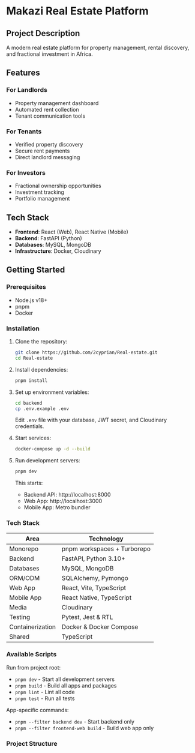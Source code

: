# Makazi Real Estate Platform

## Project Description
A modern real estate platform for property management, rental discovery, and fractional investment in Africa.

## Features
### For Landlords
- Property management dashboard
- Automated rent collection
- Tenant communication tools

### For Tenants
- Verified property discovery
- Secure rent payments
- Direct landlord messaging

### For Investors
- Fractional ownership opportunities
- Investment tracking
- Portfolio management

## Tech Stack
- **Frontend**: React (Web), React Native (Mobile)
- **Backend**: FastAPI (Python)
- **Databases**: MySQL, MongoDB
- **Infrastructure**: Docker, Cloudinary

## Getting Started
### Prerequisites
- Node.js v18+
- pnpm
- Docker

### Installation

1. Clone the repository:
   ```bash
   git clone https://github.com/2cyprian/Real-estate.git
   cd Real-estate
   ```

2. Install dependencies:
   ```bash
   pnpm install
   ```

3. Set up environment variables:
   ```bash
   cd backend
   cp .env.example .env
   ```
   Edit `.env` file with your database, JWT secret, and Cloudinary credentials.

4. Start services:
   ```bash
   docker-compose up -d --build
   ```

5. Run development servers:
   ```bash
   pnpm dev
   ```
   This starts:
   - Backend API: http://localhost:8000
   - Web App: http://localhost:3000
   - Mobile App: Metro bundler

### Tech Stack

| Area | Technology |
|------|------------|
| Monorepo | pnpm workspaces + Turborepo |
| Backend | FastAPI, Python 3.10+ |
| Databases | MySQL, MongoDB |
| ORM/ODM | SQLAlchemy, Pymongo |
| Web App | React, Vite, TypeScript |
| Mobile App | React Native, TypeScript |
| Media | Cloudinary |
| Testing | Pytest, Jest & RTL |
| Containerization | Docker & Docker Compose |
| Shared | TypeScript |

### Available Scripts

Run from project root:
- `pnpm dev` - Start all development servers
- `pnpm build` - Build all apps and packages
- `pnpm lint` - Lint all code
- `pnpm test` - Run all tests

App-specific commands:
- `pnpm --filter backend dev` - Start backend only
- `pnpm --filter frontend-web build` - Build web app only

### Project Structure
